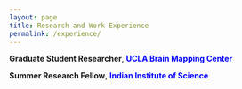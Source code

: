 ```yaml
---
layout: page
title: Research and Work Experience
permalink: /experience/
---
```


**Graduate Student Researcher**, **<span style="color:blue">UCLA Brain Mapping Center</span>**  

**Summer Research Fellow**, **<span style="color:blue">Indian Institute of Science</span>**
